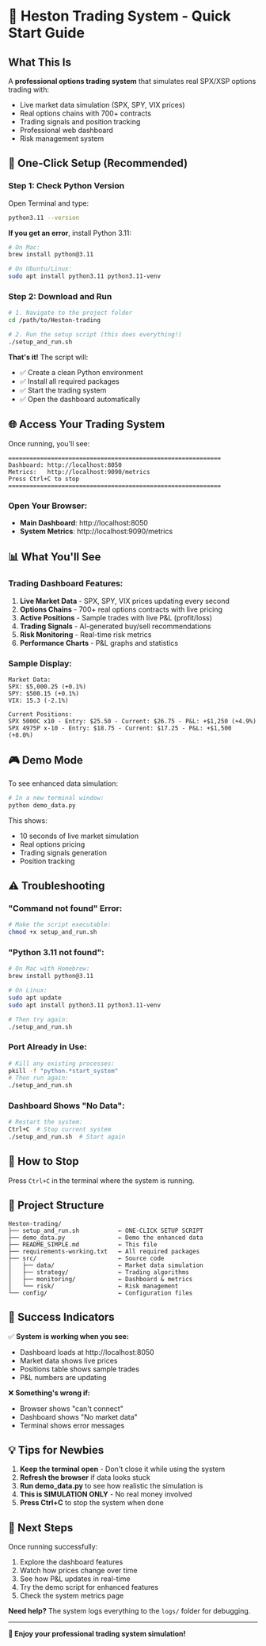 # 🎯 Heston Trading System - Quick Start Guide

## What This Is
A **professional options trading system** that simulates real SPX/XSP options trading with:
- Live market data simulation (SPX, SPY, VIX prices)
- Real options chains with 700+ contracts
- Trading signals and position tracking
- Professional web dashboard
- Risk management system

## 🚀 One-Click Setup (Recommended)

### Step 1: Check Python Version
Open Terminal and type:
```bash
python3.11 --version
```

**If you get an error**, install Python 3.11:
```bash
# On Mac:
brew install python@3.11

# On Ubuntu/Linux:
sudo apt install python3.11 python3.11-venv
```

### Step 2: Download and Run
```bash
# 1. Navigate to the project folder
cd /path/to/Heston-trading

# 2. Run the setup script (this does everything!)
./setup_and_run.sh
```

**That's it!** The script will:
- ✅ Create a clean Python environment
- ✅ Install all required packages  
- ✅ Start the trading system
- ✅ Open the dashboard automatically

## 🌐 Access Your Trading System

Once running, you'll see:
```
============================================================
Dashboard: http://localhost:8050
Metrics:   http://localhost:9090/metrics
Press Ctrl+C to stop
============================================================
```

### Open Your Browser:
- **Main Dashboard**: http://localhost:8050
- **System Metrics**: http://localhost:9090/metrics

## 📊 What You'll See

### Trading Dashboard Features:
1. **Live Market Data** - SPX, SPY, VIX prices updating every second
2. **Options Chains** - 700+ real options contracts with live pricing
3. **Active Positions** - Sample trades with live P&L (profit/loss)
4. **Trading Signals** - AI-generated buy/sell recommendations
5. **Risk Monitoring** - Real-time risk metrics
6. **Performance Charts** - P&L graphs and statistics

### Sample Display:
```
Market Data:
SPX: $5,000.25 (+0.1%)
SPY: $500.15 (+0.1%) 
VIX: 15.3 (-2.1%)

Current Positions:
SPX 5000C x10 - Entry: $25.50 - Current: $26.75 - P&L: +$1,250 (+4.9%)
SPX 4975P x-10 - Entry: $18.75 - Current: $17.25 - P&L: +$1,500 (+8.0%)
```

## 🎮 Demo Mode

To see enhanced data simulation:
```bash
# In a new terminal window:
python demo_data.py
```

This shows:
- 10 seconds of live market simulation
- Real options pricing
- Trading signals generation
- Position tracking

## ⚠️ Troubleshooting

### "Command not found" Error:
```bash
# Make the script executable:
chmod +x setup_and_run.sh
```

### "Python 3.11 not found":
```bash
# On Mac with Homebrew:
brew install python@3.11

# On Linux:
sudo apt update
sudo apt install python3.11 python3.11-venv

# Then try again:
./setup_and_run.sh
```

### Port Already in Use:
```bash
# Kill any existing processes:
pkill -f "python.*start_system"
# Then run again:
./setup_and_run.sh
```

### Dashboard Shows "No Data":
```bash
# Restart the system:
Ctrl+C  # Stop current system
./setup_and_run.sh  # Start again
```

## 🛑 How to Stop

Press `Ctrl+C` in the terminal where the system is running.

## 📁 Project Structure
```
Heston-trading/
├── setup_and_run.sh           ← ONE-CLICK SETUP SCRIPT
├── demo_data.py               ← Demo the enhanced data
├── README_SIMPLE.md           ← This file
├── requirements-working.txt   ← All required packages
├── src/                       ← Source code
│   ├── data/                  ← Market data simulation
│   ├── strategy/              ← Trading algorithms
│   ├── monitoring/            ← Dashboard & metrics
│   └── risk/                  ← Risk management
└── config/                    ← Configuration files
```

## 🎯 Success Indicators

✅ **System is working when you see:**
- Dashboard loads at http://localhost:8050
- Market data shows live prices
- Positions table shows sample trades
- P&L numbers are updating

❌ **Something's wrong if:**
- Browser shows "can't connect"
- Dashboard shows "No market data"
- Terminal shows error messages

## 💡 Tips for Newbies

1. **Keep the terminal open** - Don't close it while using the system
2. **Refresh the browser** if data looks stuck
3. **Run demo_data.py** to see how realistic the simulation is
4. **This is SIMULATION ONLY** - No real money involved
5. **Press Ctrl+C** to stop the system when done

## 🚀 Next Steps

Once running successfully:
1. Explore the dashboard features
2. Watch how prices change over time
3. See how P&L updates in real-time
4. Try the demo script for enhanced features
5. Check the system metrics page

**Need help?** The system logs everything to the `logs/` folder for debugging.

---
**🎉 Enjoy your professional trading system simulation!**